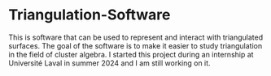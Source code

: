 # Triangulation-Software
This is software that can be used to represent and interact with triangulated surfaces. The goal of the software is to make it easier to study triangulation in the field of cluster algebra. I started this project during an internship at Université Laval in summer 2024 and I am still working on it. 
